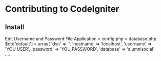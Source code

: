 # Contributing to CodeIgniter


## Install

Edit Username and Password
File Application > config.php > database.php
$db['default'] = array(
	'dsn'	=> '',
	'hostname' => 'localhost',
	'username' => 'YOU USER',
	'password' => 'YOU PASSWORD',
	'database' => 'alumnisocial'
	....